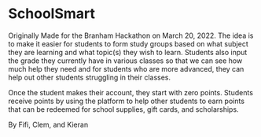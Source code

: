 # SchoolSmart
Originally Made for the Branham Hackathon on March 20, 2022. The idea is to make it easier for students to form study groups based on what subject they are learning and what topic(s) they wish to learn. Students also input the grade they currently have in various classes so that we can see how much help they need and for students who are more advanced, they can help out other students struggling in their classes.

Once the student makes their account, they start with zero points. Students receive points by using the platform to help other students to earn points that can be redeemed for school supplies, gift cards, and scholarships.

By Fifi, Clem, and Kieran
